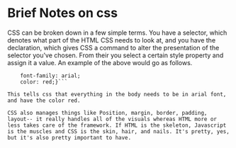 # Brief Notes on css
CSS can be broken down in a few simple terms. You have a selector, which denotes what part of the HTML CSS needs to look at, and you have the declaration, which gives CSS a command to alter the presentation of the selector you've chosen. From their you select a certain style property and assign it a value. An example of the above would go as follows. 
```body{
    font-family: arial;
    color: red;}```

This tells css that everything in the body needs to be in arial font, and have the color red.

CSS also manages things like Position, margin, border, padding, layout-- it really handles all of the visuals whereas HTML more or less takes care of the framework. If HTML is the skeleton, Javascript is the muscles and CSS is the skin, hair, and nails. It's pretty, yes, but it's also pretty important to have.